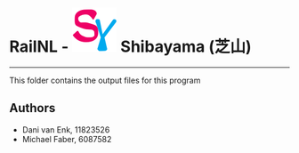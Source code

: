 # RailNL - ![Logo](../doc/img/logo_without_name.svg) Shibayama (芝山)
-------------------------------------------
This folder contains the output files for this program

## Authors
- Dani van Enk, 11823526
- Michael Faber, 6087582
